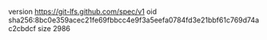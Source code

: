 version https://git-lfs.github.com/spec/v1
oid sha256:8bc0e359acec21fe69fbbcc4e9f3a5eefa0784fd3e21bbf61c769d74ac2cbdcf
size 2986
